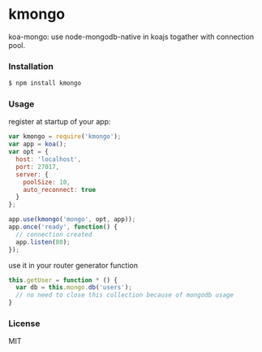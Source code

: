 
kmongo
=============
koa-mongo: use node-mongodb-native in koajs togather with connection pool.

### Installation
```sh
$ npm install kmongo
```

### Usage

register at startup of your app:
```js
var kmongo = require('kmongo');
var app = koa();
var opt = {
  host: 'localhost',
  port: 27017,
  server: {
    poolSize: 10,
    auto_reconnect: true
  }
};

app.use(kmongo('mongo', opt, app));
app.once('ready', function() {
  // connection created
  app.listen(80);
});
```

use it in your router generator function
```js
this.getUser = function * () {
  var db = this.mongo.db('users');
  // no need to close this collection because of mongodb usage
}
```

### License
MIT
